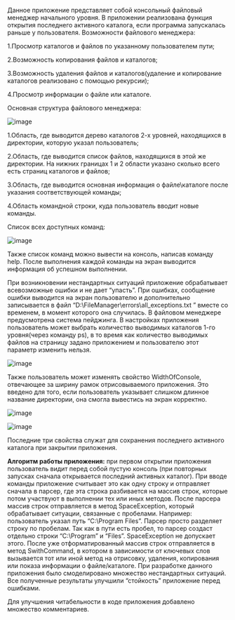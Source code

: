 ﻿Данное приложение представляет собой консольный файловый менеджер начального уровня. В приложении реализована функция открытия последнего активного каталога, если программа запускалась раньше у пользователя. Возможности файлового менеджера: 

1.Просмотр каталогов и файлов по указанному пользователем пути;

2.Возможность копирования файлов и каталогов;

3.Возможность удаления файлов и каталогов(удаление и копирование каталогов реализовано с помощью рекурсии);

4.Просмотр информации о файле или каталоге.

Основная структура файлового менеджера:

![image](https://user-images.githubusercontent.com/98385677/161363952-c59eed3e-1c84-4509-8611-3620e42d8569.png)

1.Область, где выводится дерево каталогов 2-х уровней, находящихся в директории, которую указал пользователь;

2.Область, где выводится список файлов, находящихся в этой же директории. На нижних границах 1 и 2 области указано сколько всего есть страниц каталогов и файлов;

3.Область, где выводится основная информация о файле\каталоге после указания соответствующей команды;

4.Область командной строки, куда пользователь вводит новые команды.

Список всех доступных команд:

![image](https://user-images.githubusercontent.com/98385677/161363958-2bd5b852-6ed5-49e0-a3c3-fcb7f0cd2f89.png)

Также список команд можно вывести на консоль, написав команду help. После выполнения каждой команды на экран выводится информация об успешном выполнении.

При возникновении нестандартных ситуаций приложение обрабатывает всевозможные ошибки и не дает “упасть”. При ошибках, сообщение ошибки выводится на экран пользователю и дополнительно записывается в файл “D:\\FileManager\\errors\\all\_exceptions.txt ” вместе со временем, в момент которого она случилась. В файловом менеджере предусмотрена система пейджинга. В настройках приложения пользователь может выбрать количество выводимых каталогов 1-го уровня(через команду ps), в то время как количество выводимых файлов на страницу задано приложением и пользователю этот параметр изменить нельзя.

![image](https://user-images.githubusercontent.com/98385677/161363962-0121e450-6bb0-4cc2-ab8b-a244d50131c3.png)

Также пользователь может изменять свойство WidthOfConsole, отвечающее за ширину рамок отрисовываемого приложения. Это введено для того, если пользователь указывает слишком длинное название директории, она смогла вывестись на экран корректно.

![image](https://user-images.githubusercontent.com/98385677/161363974-c401abda-a134-4269-a4ee-219e034a8471.png)

![image](https://user-images.githubusercontent.com/98385677/161363980-d16cf820-8ba2-4bfd-93f6-ef55008dc5a5.png)

Последние три свойства служат для сохранения последнего активного каталога при закрытии приложения.

**Алгоритм работы приложения:** при первом открытии приложения пользователь видит перед собой пустую консоль (при повторных запусках сначала открывается последний активных каталог). При вводе команды приложение считывает это как одну строку и отправляет сначала в парсер, где эта строка разбивается на массив строк, которые потом участвуют в выполнении тех или иных методов. После парсера массив строк отправляется в метод SpaceException, который обрабатывает ситуации, связанные с пробелами. Например: пользователь указал путь “C:\Program Files”. Парсер просто разделяет строку по пробелам. Так как в пути есть пробел, то парсер создаст отдельно строки “C:\Program” и “Files”. SpaceException не допускает этого. После уже отформатированный массив строк отправляется в метод SwithCommand, в котором в зависимости от ключевых слов вызывается тот или иной метод на отрисовку, удаления, копирования или показа информации о файле/каталоге. При разработке данного приложения было смоделировано множество нестандартных ситуаций. Все полученные результаты улучшили “стойкость” приложение перед ошибками.

Для улучшения читабельности в коде приложения добавлено множество комментариев. 
